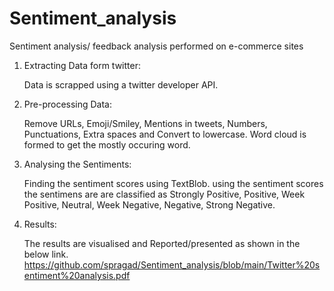 # Sentiment_analysis
 Sentiment analysis/ feedback analysis performed on e-commerce sites
 
 1. Extracting Data form twitter:


       Data is scrapped using a twitter developer API. 
       
       
 
 2. Pre-processing Data:


      Remove URLs, Emoji/Smiley, Mentions in tweets, Numbers, Punctuations, Extra spaces and Convert to lowercase.
      Word cloud is formed to get the mostly occuring word.
      
      
 3. Analysing the Sentiments:
 
      
       Finding the sentiment scores using TextBlob. using the sentiment scores the sentimens are are classified as Strongly Positive, Positive, Week Positive, Neutral, Week              Negative, Negative, Strong Negative.
       
       
 4. Results:

       
       The results are visualised and Reported/presented as shown in the below link.
       https://github.com/spragad/Sentiment_analysis/blob/main/Twitter%20sentiment%20analysis.pdf
     
      
 

 
